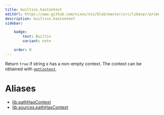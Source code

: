```yaml
---
title: builtins.hasContext
editUrl: https://www.github.com/nixos/nix/blob/master/src/libexpr/primops.cc
description: builtins.hasContext
sidebar:

    badge:
        text: Builtin
        variant: note

    order: 0
---
```


Return `true` if string *s* has a non-empty context. The
context can be obtained with
[`getContext`](#builtins-getContext).


# Aliases

- [lib.pathHasContext](./reference/lib/lib-pathHasContext)
- [lib.sources.pathHasContext](./reference/lib/sources/lib-sources-pathHasContext)


